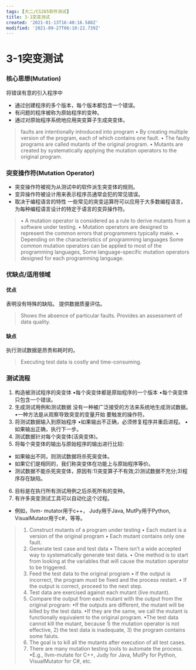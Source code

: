 ```yaml
---
tags: [大二/CS265软件测试]
title: 3-1突变测试
created: '2021-01-13T16:40:16.588Z'
modified: '2021-09-27T06:10:22.739Z'
---
```


# 3-1突变测试

### 核心思想(Mutation)
将错误有意的引入程序中
- 通过创建程序的多个版本，每个版本都包含一个错误。
- 有问题的程序被称为原始程序的变种。
- 通过对原始程序系统地应用突变算子生成突变体。
> faults are intentionally introduced into program
• By creating multiple version of the program, each of which contains one fault.
• The faulty programs are called mutants of the original program.
• Mutants are created by systematically applying the mutation operators to the original program.

### 突变操作符(Mutation Operator)
- 突变操作符被视为从测试中的软件派生突变体的规则。
- 变异操作符被设计用来表示程序员通常会犯的常见错误。
- 取决于编程语言的特性
一些常见的突变运算符可以应用于大多数编程语言，
为每种编程语言设计的特定于语言的变异操作符。
> • A mutation operator is considered as a rule to derive mutants from a software under testing.
• Mutation operators are designed to represent the common errors that programmers typically make.
• Depending on the characteristics of programming languages
   Some common mutation operators can be applied to most of the programming languages,
   Some language-specific mutation operators designed for each programming language.

### 优缺点/适用领域
#### 优点  
表明没有特殊的缺陷。
提供数据质量评估。
> Shows the absence of particular faults. 
Provides an assessment of data quality. 
#### 缺点
执行测试数据是昂贵和耗时的。
> Executing test data is costly and time-consuming. 

### 测试流程
1. 构造被测试程序的突变体
•每个突变体都是原始程序的一个版本
•每个突变体只包含一个错误。
2. 生成测试用例和测试数据
没有一种被广泛接受的方法来系统地生成测试数据。
•一种方法是从观察导致突变的变量开始
要触发的操作符。
3. 将测试数据输入到原始程序
•如果输出不正确，必须修复程序并重启进程。
•如果输出正确，执行下一步。
4. 测试数据针对每个突变体(活突变体)。
5. 将每个突变体的输出与原始程序的输出进行比较:
- 如果输出不同，则测试数据将杀死突变体。
- 如果它们是相同的，我们称突变体在功能上与原始程序等价。
- 测试数据不能杀死突变体，原因有:1)突变算子不有效;2)测试数据不充分;3)程序存在缺陷。
6. 目标是在执行所有测试用例之后杀死所有的变种。
7. 有许多突变测试工具可以自动化这个过程。
- 例如，llvm- mutator用于c++， Judy用于Java, MutPy用于Python, VisualMutator用于c#，等等。
> 1. Construct mutants of a program under testing
• Each mutant is a version of the original program
• Each mutant contains only one fault.
> 2. Generate test case and test data
• There isn’t a wide accepted way to systematically generate test data.
• One method is to start from looking at the variables that will cause the mutation
operator to be triggered.
> 3. Feed the test data to the original program
• If the output is incorrect, the program must be fixed and the process restart.
• If the output is correct, proceed to the next step.
> 4. Test data are exercised against each mutant (live mutant).
> 5. Compare the output from each mutant with the output from the original program:
•If the outputs are different, the mutant will be killed by the test data.
•If they are the same, we call the mutant is functionally equivalent to the original program.
•The test data cannot kill the mutant, because 1) the mutation operator is not effective, 2) the test data is inadequate, 3) the program contains some faluts.
> 6. The goal is to kill all the mutants after execution of all test cases.
> 7. There are many mutation testing tools to automate the process.
•E.g., llvm-mutate for C++, Judy for Java, MutPy for Python, VisualMutator for C#, etc.



















